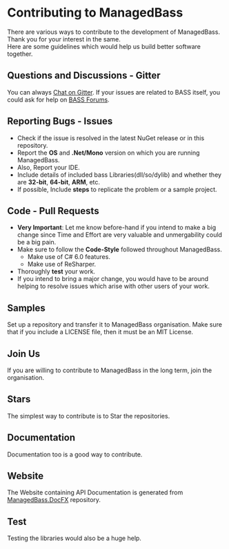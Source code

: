 # Contributing to ManagedBass
There are various ways to contribute to the development of ManagedBass. Thank you for your interest in the same.  
Here are some guidelines which would help us build better software together.

## Questions and Discussions - Gitter
You can always [Chat on Gitter](https://gitter.im/MathewSachin/ManagedBass).
If your issues are related to BASS itself, you could ask for help on [BASS Forums](https://un4seen.com/forum).

## Reporting Bugs - Issues
* Check if the issue is resolved in the latest NuGet release or in this repository.
* Report the **OS** and **.Net/Mono** version on which you are running ManagedBass.
* Also, Report your IDE.
* Include details of included bass Libraries(dll/so/dylib) and whether they are **32-bit**, **64-bit**, **ARM**, etc.
* If possible, Include **steps** to replicate the problem or a sample project.

## Code - Pull Requests
* **Very Important**: Let me know before-hand if you intend to make a big change since Time and Effort are very valuable and unmergability could be a big pain.
* Make sure to follow the **Code-Style** followed throughout ManagedBass.
    * Make use of C# 6.0 features.
    * Make use of ReSharper.
* Thoroughly **test** your work.
* If you intend to bring a major change, you would have to be around helping to resolve issues which arise with other users of your work.

## Samples
Set up a repository and transfer it to ManagedBass organisation.
Make sure that if you include a LICENSE file, then it must be an MIT License.

## Join Us
If you are willing to contribute to ManagedBass in the long term, join the organisation.

## Stars
The simplest way to contribute is to Star the repositories.

## Documentation
Documentation too is a good way to contribute.

## Website
The Website containing API Documentation is generated from [ManagedBass.DocFX](https://github.com/ManagedBass/ManagedBass.DocFX) repository.

## Test
Testing the libraries would also be a huge help.